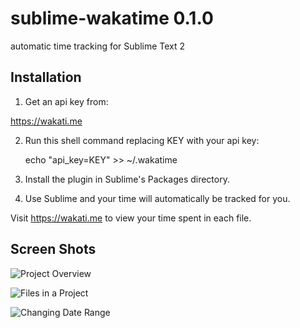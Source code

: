 sublime-wakatime 0.1.0
================

automatic time tracking for Sublime Text 2

Installation
------------

1) Get an api key from:

https://wakati.me

2) Run this shell command replacing KEY with your api key:

    echo "api_key=KEY" >> ~/.wakatime

3) Install the plugin in Sublime's Packages directory.

4) Use Sublime and your time will automatically be tracked for you.

Visit https://wakati.me to view your time spent in each file.

Screen Shots
------------

![Project Overview](https://www.wakati.me/static/img/ScreenShots/Screenshot%20from%202013-06-26%2001:12:59.png)

![Files in a Project](https://www.wakati.me/static/img/ScreenShots/Screenshot%20from%202013-06-26%2001:13:13.png)

![Changing Date Range](https://www.wakati.me/static/img/ScreenShots/Screenshot%20from%202013-06-26%2001:13:53.png)

